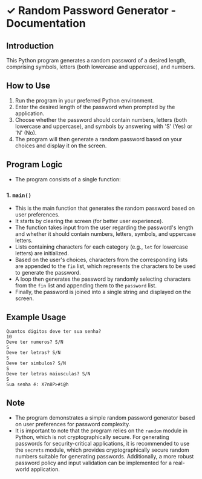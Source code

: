 # ✓  Random Password Generator - Documentation

## Introduction

This Python program generates a random password of a desired length, comprising symbols, letters (both lowercase and uppercase), and numbers.

## How to Use

1. Run the program in your preferred Python environment.
2. Enter the desired length of the password when prompted by the application.
3. Choose whether the password should contain numbers, letters (both lowercase and uppercase), and symbols by answering with 'S' (Yes) or 'N' (No).
4. The program will then generate a random password based on your choices and display it on the screen.

## Program Logic

- The program consists of a single function:

### 1. `main()`

- This is the main function that generates the random password based on user preferences.
- It starts by clearing the screen (for better user experience).
- The function takes input from the user regarding the password's length and whether it should contain numbers, letters, symbols, and uppercase letters.
- Lists containing characters for each category (e.g., `let` for lowercase letters) are initialized.
- Based on the user's choices, characters from the corresponding lists are appended to the `fin` list, which represents the characters to be used to generate the password.
- A loop then generates the password by randomly selecting characters from the `fin` list and appending them to the `password` list.
- Finally, the password is joined into a single string and displayed on the screen.

## Example Usage

```
Quantos digitos deve ter sua senha?
10
Deve ter numeros? S/N
S
Deve ter letras? S/N
S
Deve ter simbulos? S/N
S
Deve ter letras maiusculas? S/N
S
Sua senha é: X7n8P>#i@h
```

## Note

- The program demonstrates a simple random password generator based on user preferences for password complexity.
- It is important to note that the program relies on the `random` module in Python, which is not cryptographically secure. For generating passwords for security-critical applications, it is recommended to use the `secrets` module, which provides cryptographically secure random numbers suitable for generating passwords. Additionally, a more robust password policy and input validation can be implemented for a real-world application.
